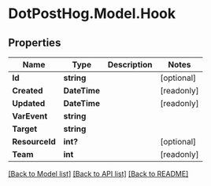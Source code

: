 # DotPostHog.Model.Hook

## Properties

Name | Type | Description | Notes
------------ | ------------- | ------------- | -------------
**Id** | **string** |  | [optional] 
**Created** | **DateTime** |  | [readonly] 
**Updated** | **DateTime** |  | [readonly] 
**VarEvent** | **string** |  | 
**Target** | **string** |  | 
**ResourceId** | **int?** |  | [optional] 
**Team** | **int** |  | [readonly] 

[[Back to Model list]](../README.md#documentation-for-models) [[Back to API list]](../README.md#documentation-for-api-endpoints) [[Back to README]](../README.md)

